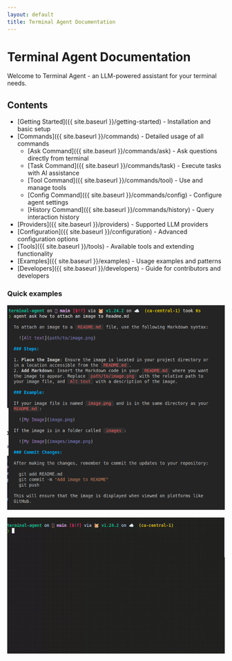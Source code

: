 ```yaml
---
layout: default
title: Terminal Agent Documentation
---
```


# Terminal Agent Documentation

Welcome to Terminal Agent - an LLM-powered assistant for your terminal needs.

## Contents

- [Getting Started]({{ site.baseurl }}/getting-started) - Installation and basic setup
- [Commands]({{ site.baseurl }}/commands) - Detailed usage of all commands
  - [Ask Command]({{ site.baseurl }}/commands/ask) - Ask questions directly from terminal
  - [Task Command]({{ site.baseurl }}/commands/task) - Execute tasks with AI assistance
  - [Tool Command]({{ site.baseurl }}/commands/tool) - Use and manage tools
  - [Config Command]({{ site.baseurl }}/commands/config) - Configure agent settings
  - [History Command]({{ site.baseurl }}/commands/history) - Query interaction history
- [Providers]({{ site.baseurl }}/providers) - Supported LLM providers
- [Configuration]({{ site.baseurl }}/configuration) - Advanced configuration options
- [Tools]({{ site.baseurl }}/tools) - Available tools and extending functionality
- [Examples]({{ site.baseurl }}/examples) - Usage examples and patterns
- [Developers]({{ site.baseurl }}/developers) - Guide for contributors and developers


### Quick examples

![answer to how to attach an image to Readme](./assets/aa-how-to-attach-image.png)

![example of streaming in terminal](./assets/stream-example.gif)